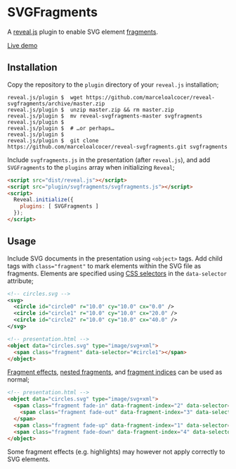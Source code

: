 # SVGFragments

A [reveal.js](https://github.com/hakimel/reveal.js) plugin to enable SVG element [fragments](https://revealjs.com/fragments/).

[Live demo](https://marceloalcocer.github.io/svgfragments.html)

## Installation

Copy the repository to the `plugin` directory of your `reveal.js` installation;

```shell
reveal.js/plugin $  wget https://github.com/marceloalcocer/reveal-svgfragments/archive/master.zip
reveal.js/plugin $  unzip master.zip && rm master.zip
reveal.js/plugin $  mv reveal-svgfragments-master svgfragments
reveal.js/plugin $
reveal.js/plugin $  # …or perhaps…
reveal.js/plugin $
reveal.js/plugin $  git clone https://github.com/marceloalcocer/reveal-svgfragments.git svgfragments
```

Include `svgfragments.js` in the presentation (after `reveal.js`), and add `SVGFragments` to the `plugins` array when initializing `Reveal`;

```html
<script src="dist/reveal.js"></script>
<script src="plugin/svgfragments/svgfragments.js"></script>
<script>
  Reveal.initialize({
    plugins: [ SVGFragments ]
  });
</script>
```

## Usage

Include SVG documents in the presentation using `<object>` tags.  Add child tags with `class="fragment"` to mark elements within the SVG file as fragments. Elements are specified using [CSS selectors](https://developer.mozilla.org/en-US/docs/Web/CSS/CSS_Selectors) in the `data-selector` attribute;

```svg
<!-- circles.svg -->
<svg>
  <circle id="circle0" r="10.0" cy="10.0" cx="0.0" />
  <circle id="circle1" r="10.0" cy="10.0" cx="20.0" />
  <circle id="circle2" r="10.0" cy="10.0" cx="40.0" />
</svg>
```

```html
<!-- presentation.html -->
<object data="circles.svg" type="image/svg+xml">
  <span class="fragment" data-selector="#circle1"></span>
</object>
```

[Fragment effects](https://revealjs.com/fragments/), [nested fragments](https://revealjs.com/fragments/#nested-fragments), and [fragment indices](https://revealjs.com/fragments/#fragment-order) can be used as normal;

```html
<!-- presentation.html -->
<object data="circles.svg" type="image/svg+xml">
  <span class="fragment fade-in" data-fragment-index="2" data-selector="#circle0">
    <span class="fragment fade-out" data-fragment-index="3" data-selector="#circle0"></span>
  </span>
  <span class="fragment fade-up" data-fragment-index="1" data-selector="#circle1"></span>
  <span class="fragment fade-down" data-fragment-index="4" data-selector="#circle2"></span>
</object>
```

Some fragment effects (e.g. highlights) may however not apply correctly to SVG elements.

